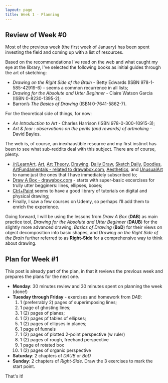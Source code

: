 ```yaml
---
layout: page
title: Week 1 - Planning
---
```


## Review of Week #0

Most of the previous week (the first week of January)
has been spent investing the field and coming up with
a list of resources.

Based on the recommendations I've read on the web
and what caught my eye at the library, I've selected
the following books as initial guides through the
art of sketching:

* *Drawing on the Right Side of the Brain* - Betty Edwards (ISBN 978-1-585-42919-6) - seems
  a common recurrence in all lists;
* *Drawing for the Absolute and Utter Beginner* - Claire Watson Garcia (ISBN 0-8230-1395-2);
* Barron’s *The Basics of Drawing* (ISBN 0-7641-5862-7).

For the theoretical side of things, for now:

* *An Introduction to Art* - Charles Harrison (ISBN 978-0-300-10915-3);
* *Art & fear : observations on the perils (and rewards) of artmaking* - David Bayles.

The web is, of course, an inexhaustible resource and my first instinct has been
to see what sub-reddits deal with this subject. There are of course, plenty.

* [/r/LearnArt](https://www.reddit.com/r/learnart/),
  [Art](https://www.reddit.com/r/Art/),
  [Art Theory](https://www.reddit.com/r/ArtTheory/),
  [Drawing](https://www.reddit.com/r/drawing/),
  [Daily Draw](https://www.reddit.com/r/dailydraw/),
  [Sketch Daily](https://www.reddit.com/r/sketchdaily/),
  [Doodles](https://www.reddit.com/r/doodles/),
  [ArtFundamentals - related to drawabox.com](https://www.reddit.com/r/ArtFundamentals/),
  [Aesthetics](https://www.reddit.com/r/Aesthetics/), and
  [UnusualArt](https://www.reddit.com/r/UnusualArt/)
  to name just the ones that I have immediately subscribed to;
* [Draw A Box - drawabox.com](http://drawabox.com) - starts with super-basic excercises for trully utter begginers: lines, ellipses, boxes;
* [Ctrl+Paint](http://www.ctrlpaint.com/library/) seems to have a good library of tutorials
  on digital and physical drawing;
* Finally, I saw a few courses on Udemy, so perhaps I'll add them to enrich the experience.

Going forward, I will be using the lessons from *Draw A Box* (**DAB**) as main practice tool,
*Drawing for the Absolute and Utter Beginner* (**DAUB**) for the slightly more advanced drawing,
*Basics of Drawing* (**BoD**) for their views on object decomposition into basic shapes,
and *Drawing on the Right Side of the Brain* further referred to as **Right-Side**
for a comprehensive way to think about drawing.

## Plan for Week #1

This post is already part of the plan, in that it reviews the previous week
and prepares the plans for the next one.

* **Monday**: 30 minutes review and 30 minutes spent on planning the week (done!)
* **Tuesday through Friday** - exercises and homework from *DAB*:
  1. 1 (preferrably 2) pages of superimposing lines;
  2. 1 page of ghosting lines;
  3. 1 (2) pages of planes;
  4. 1 (2) pages pf tables of ellipses;
  5. 1 (2) pages of ellipses in planes;
  6. 1 page of funnels
  7. 1 (2) pages of plotted 2-point perspective (w ruler)
  8. 1 (2) pages of rough, freehand perspective
  9. 1 page of rotated box
  10. 1 (2) pages of organic perspective
* **Saturday**: 2 chapters of *DAUB* or *BoD*
* **Sunday**: 2 chapters of *Right-Side*. Draw the 3 exercises to mark the start point.


That's it!

[rightside]: https://en.wikipedia.org/wiki/Betty_Edwards
